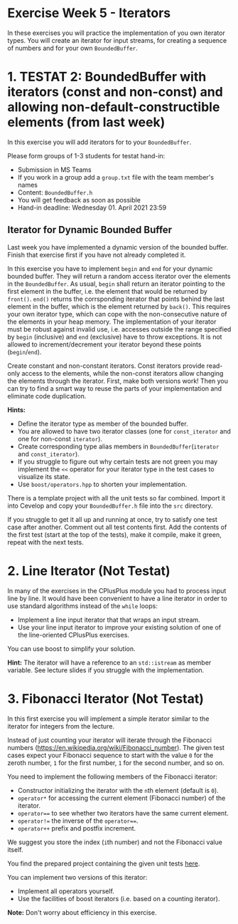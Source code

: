 # Exercise Week 5 - Iterators

In these exercises you will practice the implementation of you own iterator types. You will create an iterator for input streams, for creating a sequence of numbers and for your own `BoundedBuffer`.


# 1. TESTAT 2: BoundedBuffer with iterators (const and non-const) and allowing non-default-constructible elements (from last week)

In this exercise you will add iterators for to your `BoundedBuffer`.

Please form groups of 1-3 students for testat hand-in:
* Submission in MS Teams
* If you work in a group add a `group.txt` file with the team member's names
* Content: `BoundedBuffer.h`
* You will get feedback as soon as possible
* Hand-in deadline: Wednesday 01. April 2021 23:59

## Iterator for Dynamic Bounded Buffer
Last week you have implemented a dynamic version of the bounded buffer. Finish that exercise first if you have not already completed it.

In this exercise you have to implement `begin` and `end` for your dynamic bounded buffer. They will return a random access iterator over the elements in the `BoundedBuffer`. As usual, `begin` shall return an iterator pointing to the first element in the buffer, i.e. the element that would be returned by `front()`. `end()` returns the corrsponding iterator that points behind the last element in the buffer, which is the element returned by `back()`. This requires your own iterator type, which can cope with the non-consecutive nature of the elements in your heap memory. The implementation of your iterator must be robust against invalid use, i.e. accesses outside the range specified by `begin` (inclusive) and `end` (exclusive) have to throw exceptions. It is not allowed to increment/decrement your iterator beyond these points (`begin`/`end`).

Create constant and non-constant iterators. Const iterators provide read-only access to the elements, while the non-const iterators allow changing the elements through the iterator. First, make both versions work! Then you can try to find a smart way to reuse the parts of your implementation and eliminate code duplication.

**Hints:**

* Define the iterator type as member of the bounded buffer.
* You are allowed to have two iterator classes (one for `const_iterator` and one for non-const `iterator`).
* Create corresponding type alias members in `BoundedBuffer`(`iterator` and `const_iterator`).
* If you struggle to figure out why certain tests are not green you may implement the `<<` operator for your iterator type in the test cases to visualize its state.
* Use `boost/operators.hpp` to shorten your implementation.

There is a template project with all the unit tests so far combined. Import it into Cevelop and copy your `BoundedBuffer.h` file into the `src` directory.

If you struggle to get it all up and running at once, try to satisfy one test case after another. Comment out all test contents first. Add the contents of the first test (start at the top of the tests), make it compile, make it green, repeat with the next tests.



# 2. Line Iterator (Not Testat)
In many of the exercises in the CPlusPlus module you had to process input line by line. It would have been convenient to have a line iterator in order to use standard algorithms instead of the `while` loops:
* Implement a line input iterator that that wraps an input stream.
* Use your line input iterator to improve your existing solution of one of the line-oriented CPlusPlus exercises.

You can use boost to simplify your solution.

**Hint:** The iterator will have a reference to an `std::istream` as member variable. See lecture slides if you struggle with the implementation.


# 3. Fibonacci Iterator (Not Testat)
In this first exercise you will implement a simple iterator similar to the iterator for integers from the lecture.

Instead of just counting your iterator will iterate through the Fibonacci numbers (https://en.wikipedia.org/wiki/Fibonacci_number). The given test cases expect your Fibonacci sequence to start with the value `0` for the zeroth number, `1` for the first number, `1` for the second number, and so on.

You need to implement the following members of the Fibonacci iterator:
* Constructor initializing the iterator with the `n`th element (default is `0`).
* `operator*` for accessing the current element (Fibonacci number) of the iterator.
* `operator==` to see whether two iterators have the same current element.
* `operator!=` the inverse of the `operator==`.
* `operator++` prefix and postfix increment.

We suggest you store the index (`i`th number) and not the Fibonacci value itself.

You find the prepared project containing the given unit tests [here](exercise_templates/w05_template_03_FibonacciIterator).

You can implement two versions of this iterator:
* Implement all operators yourself.
* Use the facilities of boost iterators (i.e. based on a counting iterator).

**Note:** Don't worry about efficiency in this exercise.



